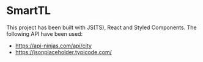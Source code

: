 # SmartTL
This project has been built with JS(TS), React and Styled Components. 
The following API have been used:
- https://api-ninjas.com/api/city
- https://jsonplaceholder.typicode.com/
